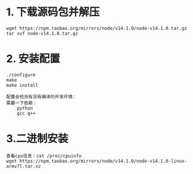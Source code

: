 # 1. 下载源码包并解压
	wget https://npm.taobao.org/mirrors/node/v14.1.0/node-v14.1.0.tar.gz
	tar xvf node-v14.1.0.tar.gz
	

# 2. 安装配置
	./configure
	make
	make install
	
	配置会检测有没有编译的开发环境：
	需要一下依赖：
		python
		gcc g++
		
		
		
# 3.二进制安装
	查看cpu信息：cat /proc/cpuinfo
	wget https://npm.taobao.org/mirrors/node/v14.1.0/node-v14.1.0-linux-armv7l.tar.xz
